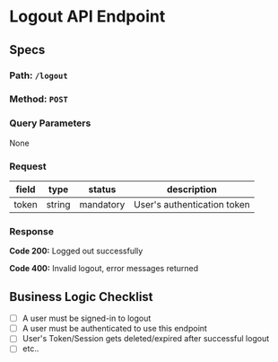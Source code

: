 # Logout API Endpoint

## Specs

### Path: `/logout`

### Method: `POST`

### Query Parameters

None

### Request

| field | type   | status    | description                 |
| ----- | ------ | --------- | --------------------------- |
| token | string | mandatory | User's authentication token |

### Response

**Code 200:** Logged out successfully

**Code 400:** Invalid logout, error messages returned

## Business Logic Checklist

- [ ] A user must be signed-in to logout
- [ ] A user must be authenticated to use this endpoint
- [ ] User's Token/Session gets deleted/expired after successful logout
- [ ] etc..
